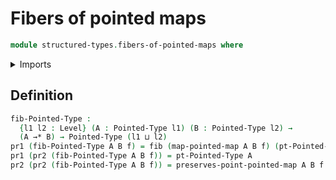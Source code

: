 # Fibers of pointed maps

```agda
module structured-types.fibers-of-pointed-maps where
```

<details><summary>Imports</summary>

```agda
open import structured-types.pointed-maps
open import structured-types.pointed-types
open import foundation.dependent-pair-types
open import foundation.fibers-of-maps
open import foundation.universe-levels
```

</details>

## Definition

```agda
fib-Pointed-Type :
  {l1 l2 : Level} (A : Pointed-Type l1) (B : Pointed-Type l2) →
  (A →* B) → Pointed-Type (l1 ⊔ l2)
pr1 (fib-Pointed-Type A B f) = fib (map-pointed-map A B f) (pt-Pointed-Type B)
pr1 (pr2 (fib-Pointed-Type A B f)) = pt-Pointed-Type A
pr2 (pr2 (fib-Pointed-Type A B f)) = preserves-point-pointed-map A B f
```
